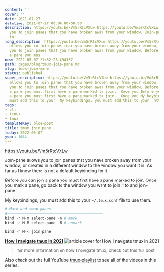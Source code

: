 ```yaml
---
content: ''
cover: ''
date: 2021-07-27
datetime: 2021-07-27 00:00:00+00:00
description: https://youtu.be/Vm5rRtcVXLw https://youtu.be/Vm5rRtcVXLw Join-pane allows
  you to join panes that you have broken away from your window, Join-pane allows you
  to
long_description: https://youtu.be/Vm5rRtcVXLw https://youtu.be/Vm5rRtcVXLw Join-pane
  allows you to join panes that you have broken away from your window, Join-pane allows
  you to join panes that you have broken away from your window, Before you can join
  a pane you mus
now: 2022-05-07 21:32:25.894157
path: pages/blog/tmux-join-pane.md
slug: tmux-join-pane
status: published
super_description: https://youtu.be/Vm5rRtcVXLw https://youtu.be/Vm5rRtcVXLw Join-pane
  allows you to join panes that you have broken away from your window, Join-pane allows
  you to join panes that you have broken away from your window, Before you can join
  a pane you must first have a pane marked to join.  Once you Before you can join
  a pane you must first have a pane marked to join.  Once you My keybindings, you
  must add this to your  My keybindings, you must add this to your  https://waylonwalker.com/tmux-nav-2021
tags:
- cli
- linux
- tmux
templateKey: blog-post
title: tmux join-pane
today: 2022-05-07
year: 2021
---
```


https://youtu.be/Vm5rRtcVXLw

Join-pane allows you to join panes that you have broken away from your window,
or created in a different window to the window you want it in.  As far as I
know there is not a default keybinding for it.

Before you can join a pane you must first have a pane marked to join.  Once you
mark a pane, go back to the window you want to join it to and join-pane.

My keybindings, you must add this to your `~/.tmux.conf` file to use them.

``` python
# Mark and swap panes
#――――――――――――――――――――――――――――――――――――――――――――
bind -n M-m select-pane -m # mark
bind -n M-M select-pane -M # unmark

bind -n M-< join-pane
```


  <div class="onelinelink-wrapper">
      <a class="onelinelink" href="https://waylonwalker.com/tmux-nav-2021/">
          <img style="float: right;" align='right' src="https://images.waylonwalker.com/tmux-nav-2021-og_250x140.png" alt="article cover for 
 How I navigate tmux in 2021
"/>
          <p><strong>
 How I navigate tmux in 2021
</strong></p>
      </a>
  </div>


> for more information on how I navigate tmux, check out this full post

Also check out the full YouTube
[tmux-playlist](https://www.youtube.com/playlist?list=PLTRNG6WIHETB4reAxbWza3CZeP9KL6Bkr)
to see all of the videos in this series.